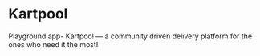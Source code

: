 # Kartpool
Playground app- Kartpool — a community driven delivery platform for the ones who need it the most!

